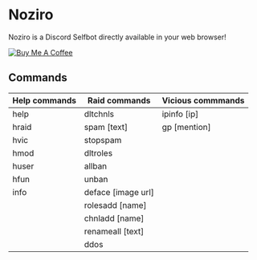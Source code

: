 # Noziro
Noziro is a Discord Selfbot directly available in your web browser!

[![Buy Me A Coffee](https://www.buymeacoffee.com/assets/img/custom_images/orange_img.png)](https://www.buymeacoffee.com/saravenpi)

## Commands
| Help commands | Raid commands | Vicious commmands |
| ------------- | ------------- | ------------------|
| help          | dltchnls      | ipinfo [ip]       |
| hraid         | spam [text]   | gp [mention]      |
| hvic          | stopspam      |
| hmod          | dltroles      |
| huser         | allban        |
| hfun          | unban         |
| info          | deface [image url] |
|               | rolesadd [name] |
|               | chnladd [name] |
|               | renameall [text] |
|               |  ddos |

